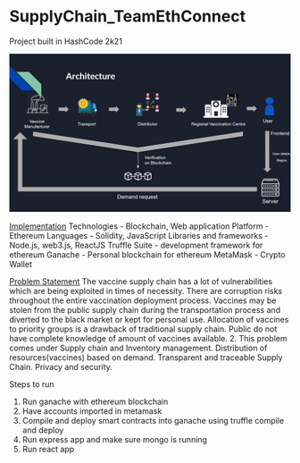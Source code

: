 # SupplyChain_TeamEthConnect

Project built in HashCode 2k21

![alt text](https://github.com/abhirampuranik/SupplyChain_TeamEthConnect/blob/master/files/architecture.jpg)


<ins>Implementation</ins>
Technologies - Blockchain, Web application
Platform - Ethereum
Languages - Solidity, JavaScript
Libraries and frameworks - Node.js, web3.js, ReactJS
Truffle Suite - development framework for ethereum
Ganache - Personal blockchain for ethereum
MetaMask - Crypto Wallet

<ins>Problem Statement</ins>
The vaccine supply chain has a lot of vulnerabilities which are being exploited in times of necessity. 
There are corruption risks throughout the entire vaccination deployment process. 
Vaccines may be stolen from the public supply chain during the transportation process and diverted to the black market or kept for personal use. 
Allocation of vaccines to priority groups is a drawback of traditional supply chain. Public do not have complete knowledge of amount of vaccines available.
2. This problem comes under Supply chain and Inventory management.
Distribution of resources(vaccines) based on demand.
Transparent and traceable Supply Chain.
Privacy and security.


Steps to run

1. Run ganache with ethereum blockchain
2. Have accounts imported in metamask
3. Compile and deploy smart contracts into ganache using truffle compile and deploy
4. Run express app and make sure mongo is running
5. Run react app

